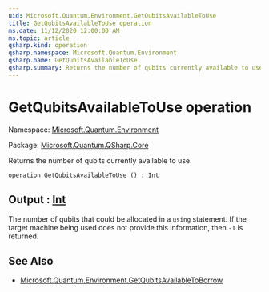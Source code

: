 ```yaml
---
uid: Microsoft.Quantum.Environment.GetQubitsAvailableToUse
title: GetQubitsAvailableToUse operation
ms.date: 11/12/2020 12:00:00 AM
ms.topic: article
qsharp.kind: operation
qsharp.namespace: Microsoft.Quantum.Environment
qsharp.name: GetQubitsAvailableToUse
qsharp.summary: Returns the number of qubits currently available to use.
---
```


# GetQubitsAvailableToUse operation

Namespace: [Microsoft.Quantum.Environment](xref:Microsoft.Quantum.Environment)

Package: [Microsoft.Quantum.QSharp.Core](https://nuget.org/packages/Microsoft.Quantum.QSharp.Core)


Returns the number of qubits currently available to use.

```qsharp
operation GetQubitsAvailableToUse () : Int
```


## Output : [Int](xref:microsoft.quantum.lang-ref.int)

The number of qubits that could be allocated in a `using` statement.If the target machine being used does not provide this information, then`-1` is returned.

## See Also

- [Microsoft.Quantum.Environment.GetQubitsAvailableToBorrow](xref:Microsoft.Quantum.Environment.GetQubitsAvailableToBorrow)